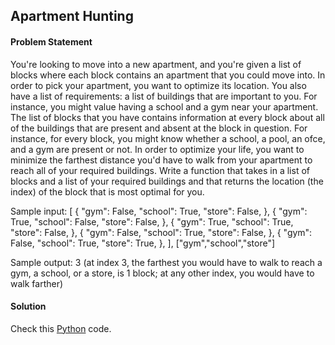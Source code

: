## Apartment Hunting

#### Problem Statement


You're looking to move into a new apartment, and you're given a list of blocks where each block contains an apartment that you could
move into. In order to pick your apartment, you want to optimize its location. You also have a list of requirements: a list of buildings that
are important to you. For instance, you might value having a school and a gym near your apartment. The list of blocks that you have
contains information at every block about all of the buildings that are present and absent at the block in question. For instance, for every
block, you might know whether a school, a pool, an ofce, and a gym are present or not. In order to optimize your life, you want to
minimize the farthest distance you'd have to walk from your apartment to reach all of your required buildings. Write a function that
takes in a list of blocks and a list of your required buildings and that returns the location (the index) of the block that is most optimal for
you.

Sample input:
[
{
"gym": False,
"school": True,
"store": False,
},
{
"gym": True,
"school": False,
"store": False,
},
{
"gym": True,
"school": True,
"store": False,
},
{
"gym": False,
"school": True,
"store": False,
},
{
"gym": False,
"school": True,
"store": True,
},
],
["gym","school","store"]

Sample output: 3 (at index 3, the farthest you would have to walk to reach a gym, a school, or a store, is 1 block; at any other index, you
would have to walk farther)


#### Solution

Check this [Python](../solution/Apartment_Hunting.py) code.

